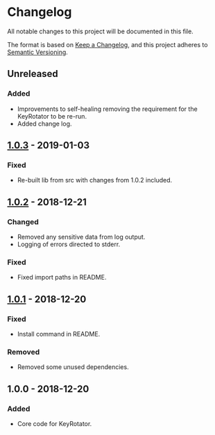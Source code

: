 # Changelog
All notable changes to this project will be documented in this file.

The format is based on [Keep a Changelog](https://keepachangelog.com/en/1.0.0/),
and this project adheres to [Semantic Versioning](https://semver.org/spec/v2.0.0.html).

## Unreleased
### Added
- Improvements to self-healing removing the requirement for the KeyRotator to be re-run.
- Added change log.

## [1.0.3] - 2019-01-03
### Fixed
- Re-built lib from src with changes from 1.0.2 included.

## [1.0.2] - 2018-12-21
### Changed
- Removed any sensitive data from log output.
- Logging of errors directed to stderr.

### Fixed
- Fixed import paths in README.

## [1.0.1] - 2018-12-20
### Fixed
- Install command in README.

### Removed
- Removed some unused dependencies.
  
## 1.0.0 - 2018-12-20
### Added
- Core code for KeyRotator.

[1.0.3]: https://github.com/EconomistDigitalSolutions/aws-key-rotator/compare/v1.0.2...v1.0.3
[1.0.2]: https://github.com/EconomistDigitalSolutions/aws-key-rotator/compare/v1.0.1...v1.0.2
[1.0.1]: https://github.com/EconomistDigitalSolutions/aws-key-rotator/compare/v1.0.0...v1.0.1